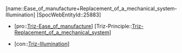 ﻿---
type: TrizContradiction
aliases:
- Ease_of_manufacture+Replacement_of_a_mechanical_system-Illumination
license: CC BY-SA 4.0
copyright: https://github.com/SpocWeb
IsDeleted: false
IsReadOnly: false
Confidential: public
tags: 
- Triz/Contradiction
---
[name::Ease_of_manufacture+Replacement_of_a_mechanical_system-Illumination]
[SpocWebEntityId::25883]
+ [pro::[Triz-Ease_of_manufacture](tech/Triz/Parameter/Triz-Ease_of_manufacture.md)]
[Triz-Principle::[Triz-Replacement_of_a_mechanical_system](tech/Triz/Principle/Triz-Replacement_of_a_mechanical_system.md)]
- [con::[Triz-Illumination](tech/Triz/Parameter/Triz-Illumination.md)]


